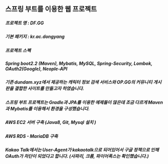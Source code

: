 ## 스프링 부트를 이용한 웹 프로젝트
##### 프로젝트 명 : DF.GG
##### 기본 패키지 : kr.ac.dongyang
##### 프로젝트 스펙 
##### Spring boot2.2 (Maven), Mybatis, MySQL, Spring-Security, Lombok, OAuth2(Google), Neople-API


##### 기존 dundam.xyz에서 제공하는 캐릭터 정보 검색 서비스와 OP.GG의 커뮤니티 게시판을 결합한 사이트를 만들고자 하였습니다.
##### 스프링 부트 프로젝트는 Gradle과 JPA를 이용한 예제들이 많은데 조금 다르게 Maven과 Mybatis를 이용해서 환경을 구성했습니다.

##### AWS EC2 서버 구축 (Java8, Git, Mysql 설치 )
##### AWS RDS - MariaDB 구축

##### Kakao Talk에서는 User-Agent가 kakaotalk으로 되어있어서 구글 정책으로 인해 OAuth가 차단이 되었다고 합니다. (사파리, 크롬, 파이어폭스는 확인했습니다.)